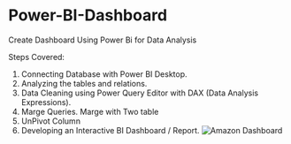 # Power-BI-Dashboard
Create Dashboard Using Power Bi for Data Analysis

Steps Covered:
1. Connecting Database with Power BI Desktop.
2. Analyzing the tables and relations.
3. Data Cleaning using Power Query Editor with DAX (Data Analysis Expressions).
4. Marge Queries. Marge with Two table
5. UnPivot Column 
6. Developing an Interactive BI Dashboard / Report.
![Amazon Dashboard](https://github.com/yashwantswami/Power-BI-Dashboard/assets/87890866/2e009f68-bc32-4e7f-9df0-10aa62b9bf53)
